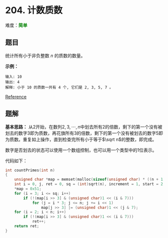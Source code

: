 # 204. 计数质数

难度：<font color=green>**简单**</font>

## 题目

统计所有小于非负整数 *n* 的质数的数量。

**示例：**

```
输入: 10
输出: 4
解释: 小于 10 的质数一共有 4 个, 它们是 2, 3, 5, 7 。
```

[Reference](https://leetcode-cn.com/problems/count-primes/)

## 题解

**基本思路：** 从2开始，在数列$2, 3, \cdots, n$中划去所有2的倍数，剩下的第一个没有被划去的数字3即为质数，再花旗所有3的倍数，剩下的第一个没有被划去的数字5即为质数。重复如上操作，直到检查完所有小于等于$\sqrt n$的整数，即完成。

数字是否划去的状态可以使用一个数组控制，也可以用一个类型中的1位表示。

代码如下：

```c
int countPrimes(int n)
{
    unsigned char *map = memset(malloc(sizeof(unsigned char) * ((n + 1 >> 3) + 1)), 0x55, sizeof(unsigned char) * ((n + 1 >> 3) + 1));
    int i = 0, j, ret = 0, sq = (int)sqrt(n), increment = 1, start = 2;
    *map = 0x51;
    for (i = 3; i <= sq; i++)
        if (!(map[i >> 3] & (unsigned char)1 << (i & 7)))
            for (j = i * 3; j <= n; j += i << 1)
                map[j >> 3] |= (unsigned char)1 << (j & 7);
    for (i = 2; i < n; i++)
        if (!(map[i >> 3] & (unsigned char)1 << (i & 7)))
            ret++;
    return ret;
}
```